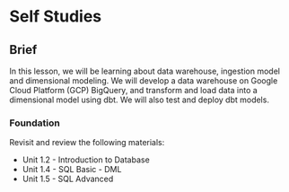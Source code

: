 # Self Studies

## Brief

In this lesson, we will be learning about data warehouse, ingestion model and dimensional modeling. We will develop a data warehouse on Google Cloud Platform (GCP) BigQuery, and transform and load data into a dimensional model using dbt. We will also test and deploy dbt models.

### Foundation

Revisit and review the following materials:

- Unit 1.2 - Introduction to Database
- Unit 1.4 - SQL Basic - DML
- Unit 1.5 - SQL Advanced
